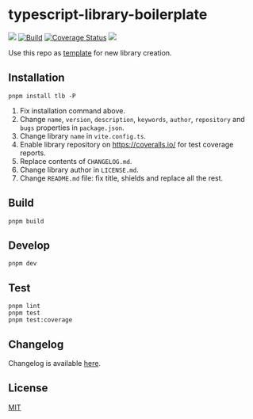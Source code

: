 # typescript-library-boilerplate

[![](https://img.shields.io/npm/v/tlb)](https://www.npmjs.com/package/tlb)
[![Build](https://github.com/ezze/typescript-library-boilerplate/actions/workflows/main.yml/badge.svg)](https://github.com/ezze/typescript-library-boilerplate/actions/workflows/main.yml)
[![Coverage Status](https://coveralls.io/repos/github/ezze/typescript-library-boilerplate/badge.svg)](https://coveralls.io/github/ezze/typescript-library-boilerplate)
[![](https://img.shields.io/github/license/ezze/typescript-library-boilerplate)](https://github.com/ezze/typescript-library-boilerplate/blob/HEAD/LICENSE.md)

Use this repo as [template](https://docs.github.com/en/repositories/creating-and-managing-repositories/creating-a-repository-from-a-template) for new library creation.

## Installation

```
pnpm install tlb -P
```

1. Fix installation command above.
2. Change `name`, `version`, `description`, `keywords`, `author`, `repository` and `bugs` properties in `package.json`.
3. Change library `name` in `vite.config.ts`.
4. Enable library repository on https://coveralls.io/ for test coverage reports.
5. Replace contents of `CHANGELOG.md`.
6. Change library author in `LICENSE.md`.
7. Change `README.md` file: fix title, shields and replace all the rest.

## Build

```
pnpm build
```

## Develop

```
pnpm dev
```

## Test

```
pnpm lint
pnpm test
pnpm test:coverage
```

## Changelog

Changelog is available [here](CHANGELOG.md).

## License

[MIT](LICENSE.md)
